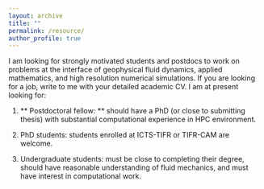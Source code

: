 ```yaml
---
layout: archive
title: ""
permalink: /resource/
author_profile: true
---
```


I am looking for strongly motivated students and postdocs to work on problems at the interface of geophysical fluid dynamics, applied mathematics, and high resolution numerical simulations. If you are looking for a job, write to me with your detailed academic CV. I am at present looking for:

1) ** Postdoctoral fellow: ** should have a PhD (or close to submitting thesis) with substantial computational experience in HPC environment.

2) PhD students: students enrolled at ICTS-TIFR or TIFR-CAM are welcome. 
 
3) Undergraduate students: must be close to completing their degree, should have reasonable understanding of fluid mechanics, and must have interest in computational work. 
 


<!-- ## I am looking for students interested in working on geophysical turbulence.  

<!-- ## Reanalysis data
[**ERA5**](https://cds.climate.copernicus.eu/cdsapp#!/dataset/reanalysis-era5-pressure-levels?tab=overview) is the fifth generation ECMWF reanalysis for the global climate and weather for the past 4 to 7 decades. ERA5 provides hourly estimates for a large number of atmospheric, ocean-wave and land-surface quantities. 

## Models
[**The System for Atmospheric Modeling (SAM)**](http://rossby.msrc.sunysb.edu/~marat/SAM.html) is a very cute cloud-resolving model. It's useful for conducting idealized cloud-resolving simulaltions for a theoretical purpose. -->





